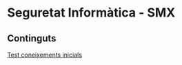 # Seguretat Informàtica - SMX

## Continguts

[Test coneixements inicials](testconeixmentsinicials.md)